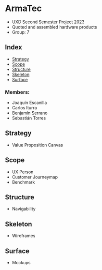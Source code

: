 # ArmaTec
- UXD Second Semester Project 2023
- Quoted and assembled hardware products
- Group: 7
## Index
- [Strategy](#strategy)
- [Scope](#scope)
- [Structure](#structure)
- [Skeleton](#skeleton)
- [Surface](#surface)

### Members:
- Joaquín Escanilla
- Carlos Iturra
- Benjamín Serrano
- Sebastián Torres

## Strategy
- Value Proposition Canvas
## Scope
- UX Person
- Customer Journeymap
- Benchmark
## Structure
- Navigability
## Skeleton
- Wireframes
## Surface
- Mockups
